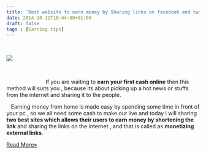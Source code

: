 ```yaml
---
title: 'Best website to earn money by Sharing links on facebook and twitter '
date: 2014-10-12T10:44:00+01:00
draft: false
tags : [Earning tips]
---
```


     

[![](http://3.bp.blogspot.com/-s-fYJXgEQxs/VDpCVZhurqI/AAAAAAAACPk/TEhdTQWUEq4/s1600/blogbuzz_logo.gif)](http://3.bp.blogspot.com/-s-fYJXgEQxs/VDpCVZhurqI/AAAAAAAACPk/TEhdTQWUEq4/s1600/blogbuzz_logo.gif)

                 

                          If you are waiting to **earn your first cash online** then this method will suits you , because its about picking up a hot news or stuffs from the internet and sharing it to the people.  

  
   Earning money from home is made easy by spending some time in front of your pc , so we all need some cash to make our live and today i will sharing **two best sites which allows their users to earn money by shortening the link** and sharing the links on the internet , and that is called as **monetizing external links**.  

[Read More»](https://fullyworkingtricks.blogspot.com/2014/10/best-website-to-earn-money-by.html#more)
